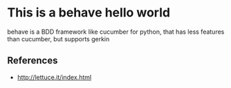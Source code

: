 # This is a behave hello world

behave is a BDD framework like cucumber for python, that has less features than cucumber, but supports gerkin

## References
- http://lettuce.it/index.html
